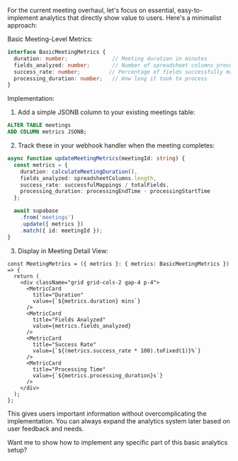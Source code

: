 For the current meeting overhaul, let's focus on essential, easy-to-implement analytics that directly show value to users. Here's a minimalist approach:

Basic Meeting-Level Metrics:
```typescript
interface BasicMeetingMetrics {
  duration: number;              // Meeting duration in minutes
  fields_analyzed: number;       // Number of spreadsheet columns processed
  success_rate: number;         // Percentage of fields successfully mapped
  processing_duration: number;   // How long it took to process
}
```

Implementation:
1. Add a simple JSONB column to your existing meetings table:
```sql
ALTER TABLE meetings 
ADD COLUMN metrics JSONB;
```

2. Track these in your webhook handler when the meeting completes:
```typescript
async function updateMeetingMetrics(meetingId: string) {
  const metrics = {
    duration: calculateMeetingDuration(),
    fields_analyzed: spreadsheetColumns.length,
    success_rate: successfulMappings / totalFields,
    processing_duration: processingEndTime - processingStartTime
  };

  await supabase
    .from('meetings')
    .update({ metrics })
    .match({ id: meetingId });
}
```

3. Display in Meeting Detail View:
```tsx
const MeetingMetrics = ({ metrics }: { metrics: BasicMeetingMetrics }) => {
  return (
    <div className="grid grid-cols-2 gap-4 p-4">
      <MetricCard
        title="Duration"
        value={`${metrics.duration} mins`}
      />
      <MetricCard
        title="Fields Analyzed"
        value={metrics.fields_analyzed}
      />
      <MetricCard
        title="Success Rate"
        value={`${(metrics.success_rate * 100).toFixed(1)}%`}
      />
      <MetricCard
        title="Processing Time"
        value={`${metrics.processing_duration}s`}
      />
    </div>
  );
};
```

This gives users important information without overcomplicating the implementation. You can always expand the analytics system later based on user feedback and needs.

Want me to show how to implement any specific part of this basic analytics setup?
